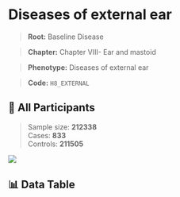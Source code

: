 # Diseases of external ear

> **Root:** Baseline Disease  

> **Chapter:** Chapter VIII- Ear and mastoid  

> **Phenotype:** Diseases of external ear  

> **Code:** `H8_EXTERNAL`

## 🧪 All Participants  
> Sample size: **212338**  
> Cases: **833**  
> Controls: **211505**
<img src="/Sensitive/Figures/ALL/Incidence/H8_EXTERNAL.png"/>

## 📊 Data Table
<CsvTableMRF src="/Sensitive/Data/ALL/Incidence/COX_H8_EXTERNAL.csv"/>

